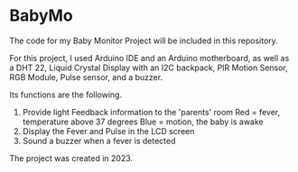 # BabyMo
The code for my Baby Monitor Project will be included in this repository. 

For this project, I used Arduino IDE and an Arduino motherboard, as well as a DHT 22, Liquid Crystal Display with an I2C backpack, 
PIR Motion Sensor, RGB Module, Pulse sensor, and a buzzer.  

Its functions are the following. 

1. Provide light Feedback information to the 'parents' room
   Red = fever, temperature above 37 degrees
   Blue = motion, the baby is awake
2. Display the Fever and Pulse in the LCD screen
3. Sound a buzzer when a fever is detected

The project was created in 2023.
